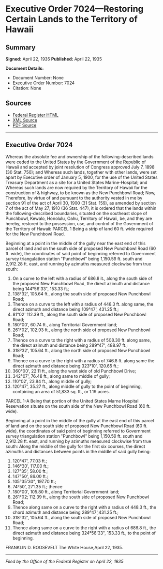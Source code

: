 # Executive Order 7024—Restoring Certain Lands to the Territory of Hawaii

## Summary

**Signed:** April 22, 1935
**Published:** April 22, 1935

**Document Details:**
- Document Number: None
- Executive Order Number: 7024
- Citation: None

## Sources
- [Federal Register HTML](https://www.presidency.ucsb.edu/documents/executive-order-7024-restoring-certain-lands-the-territory-hawaii)
- [XML Source](None)
- [PDF Source](None)

---

## Executive Order 7024

Whereas the absolute fee and ownership of the following-described lands were ceded to the United States by the Government of the Republic of Hawaii and accepted by joint resolution of Congress approved July 7, 1898 (30 Stat. 750); and
Whereas such lands, together with other lands, were set apart by Executive order of January 5, 1900, for the use of the United States Treasury Department as a site for a United States Marine-Hospital; and
Whereas such lands are now required by the Territory of Hawaii for the construction of & highway, to be known as the New Punchbowl Road;
Now, Therefore, by virtue of and pursuant to the authority vested in me by section 91 of the act of April 30, 1900 (31 Stat. 159), as amended by section 7 of the act of May 27, 1910 (36 Stat. 447), it is ordered that the lands within the following-described boundaries, situated on the southeast slope of Punchbowl, Kewalo, Honolulu, Oahu, Territory of Hawaii, be, and they are hereby, restored to the possession, use, and control of the Government of the Territory of Hawaii:
PARCEL 1
Being a strip of land 60 ft. wide required for the New Punchbowl Road.

Beginning at a point in the middle of the gully near the east end of this parcel of land and on the south side of proposed New Punchbowl Road (60 ft. wide), the coordinates of said point of beginning referred to Government survey triangulation station "Punchbowl" being 1,150.59 ft. south and 2,912.28 ft. east, and running by azimuths measured clockwise from true south:
1. On a curve to the left with a radius of 686.8 it., along the south side of the proposed New Punchbowl Road, the direct azimuth and distance being 144°56'33", 153.33 ft.;
2. 138°32', 105.64 ft., along the south side of proposed New Punchbowl Road;
3. Thence on a curve to the left with a radius of 448.3 ft. along same, the direct azimuth and distance being 109°47', 431.25 ft.;
4. 81°02' 112.39 ft., along the south side of proposed New Punchbowl Road;
5. 180°00', 60.74 ft., along Territorial Government land;
6. 261°02', 102.93 ft., along the north side of proposed New Punchbowl Road;
7. Thence on a curve to the right with a radius of 508.30 ft. along same, the direct azimuth and distance being 289°47', 488.97 ft.;
8. 318º32', 105.64 ft., along the north side of proposed New Punchbowl Road;
9. Thence on a curve to the right with a radius of 746.8 ft. along same the direct azimuth and distance being 323°10', 120.65 ft.;
10. 360°00', 22.11 ft., along the west side of old Punchbowl Drive;
11. 342°07', 76.48 ft., along same to middle of gully;
12. 110°02', 23.84 ft., along middle of gully;
13. 120°47', 35.27 ft., along middle of gully to the point of beginning, containing an area of 51,833 sq. ft., or 1.19 acres.

PARCEL 1-A
Being that portion of the United States Marne Hospital Reservation situate on the south side of the New Punchbowl Road (60 ft. wide).

Beginning at a point in the middle of the gully at the east end of this parcel of land and on the south side of proposed New Punchbowl Road (60 ft. wide), the coordinates of said point of beginning referred to Government survey triangulation station "Punchbowl" being 1,150.59 ft. south and 2,912.28 ft. east, and running by azimuths measured clockwise from true south:
Along the middle of the gully for the first six courses, the direct azimuths and distances between points in the middle of said gully being:
1. 120°47', 77.03 ft.;
2. 146°30', 117.00 ft.;
3. 127°35', 58.00 ft.;
4. 147°50', 86.00 ft.;
5. 105°35'30", 197.70 ft.;
6. 74°50', 271.35 ft.; thence
7. 180°00', 105.80 ft., along Territorial Government land;
8. 261°02; 112.39 ft., along the south side of proposed New Punchbowl Road;
9. Thence along same on a curve to the right with a radius of 448.3 ft., the chord azimuth and distance being 289°47',431.25 ft.;
10. 318°32', 105.64 ft., along the south side of proposed New Punchbowl Road;
11. Thence along same on a curve to the right with a radius of 686.8 ft., the direct azimuth and distance being 324°56'33", 153.33 ft., to the point of beginning.

FRANKLIN D. ROOSEVELT
The White House,April 22, 1935.

---

*Filed by the Office of the Federal Register on April 22, 1935*
